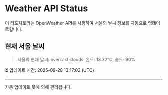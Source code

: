 
# Weather API Status

이 리포지토리는 OpenWeather API를 사용하여 서울의 날씨 정보를 자동으로 업데이트합니다.

## 현재 서울 날씨
> 서울의 현재 날씨: overcast clouds, 온도: 18.32°C, 습도: 90%

⏳ 업데이트 시간: 2025-09-28 13:17:02 (UTC)

---
자동 업데이트 봇에 의해 관리됩니다.
